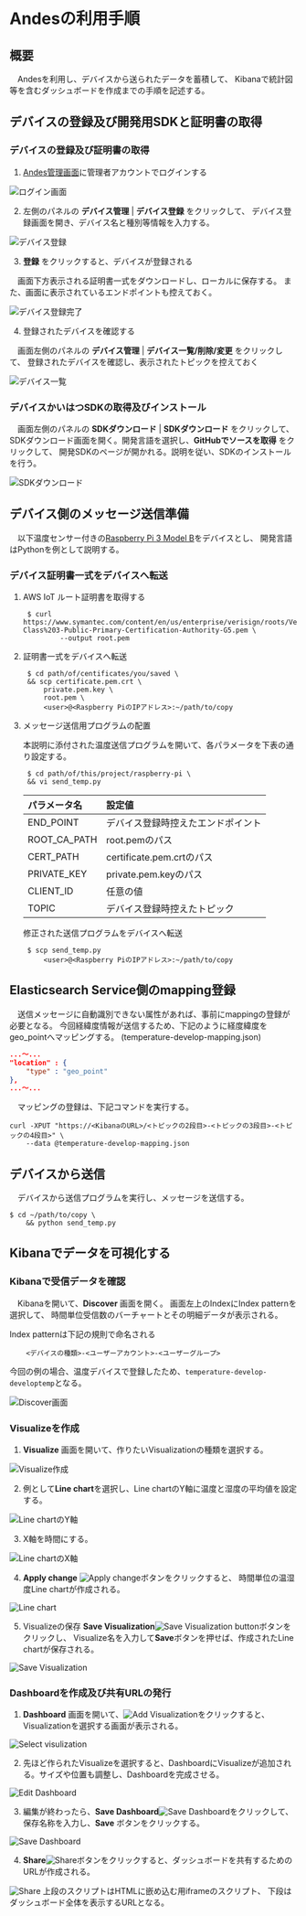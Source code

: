 # Andesの利用手順

## 概要

　Andesを利用し、デバイスから送られたデータを蓄積して、
Kibanaで統計図等を含むダッシュボードを作成までの手順を記述する。

## デバイスの登録及び開発用SDKと証明書の取得

### デバイスの登録及び証明書の取得

1. [Andes管理画面]に管理者アカウントでログインする

![ログイン画面](images/login.png)

2. 左側のパネルの **デバイス管理** | **デバイス登録** をクリックして、
デバイス登録画面を開き、デバイス名と種別等情報を入力する。

![デバイス登録](images/register-device.png)

3. **登録** をクリックすると、デバイスが登録される

　画面下方表示される証明書一式をダウンロードし、ローカルに保存する。
また、画面に表示されているエンドポイントも控えておく。

![デバイス登録完了](images/device-registed.png)

4. 登録されたデバイスを確認する

　画面左側のパネルの **デバイス管理** | **デバイス一覧/削除/変更** をクリックして、
登録されたデバイスを確認し、表示されたトピックを控えておく

![デバイス一覧](images/device-list.png)

### デバイスかいはつSDKの取得及びインストール

　画面左側のパネルの **SDKダウンロード** | **SDKダウンロード** をクリックして、
SDKダウンロード画面を開く。開発言語を選択し、**GitHubでソースを取得** をクリックして、
開発SDKのページが開かれる。説明を従い、SDKのインストールを行う。

![SDKダウンロード](images/download-sdk.png)

## デバイス側のメッセージ送信準備
　以下温度センサー付きの[Raspberry Pi 3 Model B]をデバイスとし、
開発言語はPythonを例として説明する。

### デバイス証明書一式をデバイスへ転送

1. AWS IoT ルート証明書を取得する

        $ curl https://www.symantec.com/content/en/us/enterprise/verisign/roots/VeriSign-Class%203-Public-Primary-Certification-Authority-G5.pem \
                --output root.pem

2. 証明書一式をデバイスへ転送

        $ cd path/of/centificates/you/saved \
        && scp certificate.pem.crt \
            private.pem.key \
            root.pem \
            <user>@<Raspberry PiのIPアドレス>:~/path/to/copy

3. メッセージ送信用プログラムの配置

    本説明に添付された温度送信プログラムを開いて、各パラメータを下表の通り設定する。

        $ cd path/of/this/project/raspberry-pi \
        && vi send_temp.py

    |パラメータ名      |設定値                          |
    |:---------------|:------------------------------|
    |END_POINT       |デバイス登録時控えたエンドポイント   |
    |ROOT_CA_PATH    |root.pemのパス                  |
    |CERT_PATH       |certificate.pem.crtのパス       |
    |PRIVATE_KEY     |private.pem.keyのパス           |
    |CLIENT_ID       |任意の値                        |
    |TOPIC           |デバイス登録時控えたトピック        |

    修正された送信プログラムをデバイスへ転送

        $ scp send_temp.py
            <user>@<Raspberry PiのIPアドレス>:~/path/to/copy

## Elasticsearch Service側のmapping登録

　送信メッセージに自動識別できない属性があれば、事前にmappingの登録が必要となる。
今回経緯度情報が送信するため、下記のように経度緯度をgeo_pointへマッピングする。
(temperature-develop-mapping.json)

```json
...〜...
"location" : {
    "type" : "geo_point"
},
...〜...
```

　マッピングの登録は、下記コマンドを実行する。

    curl -XPUT "https://<KibanaのURL>/<トピックの2段目>-<トピックの3段目>-<トピックの4段目>" \
        --data @temperature-develop-mapping.json

## デバイスから送信

　デバイスから送信プログラムを実行し、メッセージを送信する。

    $ cd ~/path/to/copy \
        && python send_temp.py

## Kibanaでデータを可視化する

### Kibanaで受信データを確認

　Kibanaを開いて、**Discover** 画面を開く。
画面左上のIndexにIndex patternを選択して、
時間単位受信数のバーチャートとその明細データが表示される。

Index patternは下記の規則で命名される
```
    <デバイスの種類>-<ユーザーアカウント>-<ユーザーグループ>
```
今回の例の場合、温度デバイスで登録したため、``temperature-develop-developtemp``となる。

![Discover画面](images/kibana-discover.png)

### Visualizeを作成

1. **Visualize** 画面を開いて、作りたいVisualizationの種類を選択する。

![Visualize作成](images/kibana-new-visualize.png)

2. 例として**Line chart**を選択し、Line chartのY軸に温度と湿度の平均値を設定する。

![Line chartのY軸](images/kibana-line-chart-axis-y.png)

3. X軸を時間にする。

![Line chartのX軸](images/kibana-line-chart-axis-x.png)

4. **Apply change** ![Apply change](images/kibana-apply-change-btn.png)ボタンをクリックすると、
時間単位の温湿度Line chartが作成される。

![Line chart](images/kibana-line-chart.png)

5. Visualizeの保存
**Save Visualization**![Save Visualization button](images/kibana-save-visualize-btn.png)ボタンをクリックし、
Visualize名を入力して**Save**ボタンを押せば、作成されたLine chartが保存される。

![Save Visualization](images/kibana-save-visualize.png)

### Dashboardを作成及び共有URLの発行

1. **Dashboard** 画面を開いて、![Add Visualization](images/kibana-add-visualize.png)をクリックすると、
Visualizationを選択する画面が表示される。

![Select visulization](images/kibana-select-visualize.png)

2. 先ほど作られたVisualizeを選択すると、DashboardにVisualizeが追加される。サイズや位置も調整し、Dashboardを完成させる。

![Edit Dashboard](images/kibana-edit-dashboard.png)

3. 編集が終わったら、**Save Dashboard**![Save Dashboard](images/kibana-save-dashboard-btn.png)をクリックして、
保存名称を入力し、**Save** ボタンをクリックする。

![Save Dashboard](images/kibana-save-dashboard.png)

4. **Share**![Share](images/kibana-share-btn.png)ボタンをクリックすると、ダッシュボードを共有するためのURLが作成される。

![Share](images/kibana-share.png)
上段のスクリプトはHTMLに嵌め込む用iframeのスクリプト、
下段はダッシュボード全体を表示するURLとなる。

[Andes管理画面]:https://andes.aucnet-ibs.com/index.html
[Raspberry Pi 3 Model B]:https://www.raspberrypi.org/products/raspberry-pi-3-model-b/
